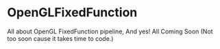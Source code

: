 # OpenGLFixedFunction
All about OpenGL FixedFunction pipeline, And yes! All Coming Soon (Not too soon cause it takes time to code.)
